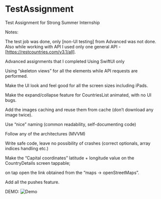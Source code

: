 # TestAssignment
Test Assignment for Strong Summer Internship

Notes:

The test job was done, only [non-UI testing] from Advanced was not done.
Also while working with API I used only one general API - [https://restcountries.com/v3.1/all].

Advanced assignments that I completed
  Using SwiftUI only
  
  Using “skeleton views” for all the elements while API requests are performed.
  
  Make the UI look and feel good for all the screen sizes including iPads.
  
  Make the expand/collapse feature for CountriesList animated, with no UI bugs.
  
  Add the images caching and reuse them from cache (don’t download any image twice).
  
  Use “nice” naming (common readability, self-documenting code)
  
  Follow any of the architectures (MVVM)
  
  Write safe code, leave no possibility of crashes (correct optionals, array indices handling etc.)
  
  Make the “Capital coordinates” latitude + longitude value on the CountryDetails screen tappable;
  
  on tap open the link obtained from the “maps → openStreetMaps”.
  
  Add all the pushes feature.
  

DEMO:
![Demo](https://github.com/aidarbye/TestAssignment/assets/93939676/d0e10f3f-3575-426c-98c7-ea9f23e67213)



